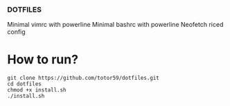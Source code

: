### DOTFILES

Minimal vimrc with powerline
Minimal bashrc with powerline
Neofetch riced config

# How to run?
```
git clone https://github.com/totor59/dotfiles.git
cd dotfiles
chmod +x install.sh
./install.sh
```
